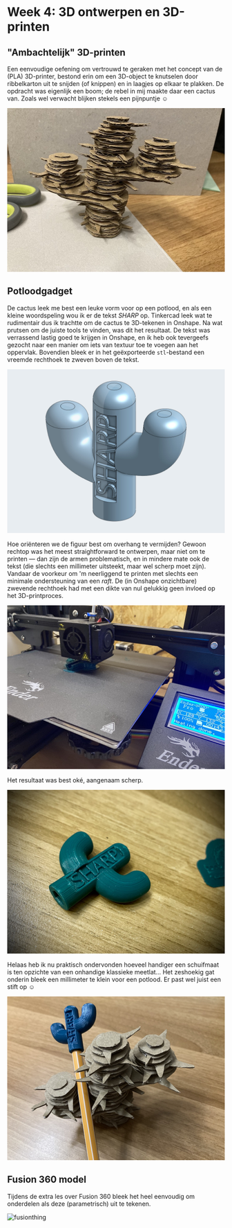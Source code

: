 # Week 4: 3D ontwerpen en 3D-printen

## "Ambachtelijk" 3D-printen

Een eenvoudige oefening om vertrouwd te geraken met het concept van de (PLA) 3D-printer, bestond erin om een 3D-object te knutselen door ribbelkarton uit te snijden (of knippen) en in laagjes op elkaar te plakken. De opdracht was eigenlijk een boom; de rebel in mij maakte daar een cactus van. Zoals wel verwacht blijken stekels een pijnpuntje &#9786;

![cactuskarton](../assets/images/04CactusPrototype.jpg "cactus prototype")

## Potloodgadget

De cactus leek me best een leuke vorm voor op een potlood, en als een kleine woordspeling wou ik er de tekst _*SHARP*_ op. Tinkercad leek wat te rudimentair dus ik trachtte om de cactus te 3D-tekenen in Onshape. Na wat prutsen om de juiste tools te vinden, was dit het resultaat. De tekst was verrassend lastig goed te krijgen in Onshape, en ik heb ook tevergeefs gezocht naar een manier om iets van textuur toe te voegen aan het oppervlak. Bovendien bleek er in het geëxporteerde `stl`-bestand een vreemde rechthoek te zweven boven de tekst.

[![cactusmodel](../assets/images/04CactusModel.jpg "cactus 3D-model")](https://cad.onshape.com/documents/30b6a033b744779b682b0461/)

Hoe oriënteren we de figuur best om overhang te vermijden? Gewoon rechtop was het meest straightforward te ontwerpen, maar niet om te printen &mdash; dan zijn de armen problematisch, en in mindere mate ook de tekst (die slechts een millimeter uitsteekt, maar wel scherp moet zijn). Vandaar de voorkeur om 'm neerliggend te printen met slechts een minimale ondersteuning van een _raft_. De (in Onshape onzichtbare) zwevende rechthoek had met een dikte van nul gelukkig geen invloed op het 3D-printproces.

![cactusprint](../assets/images/04CactusPrint.jpg "cactus 3D-print")

Het resultaat was best oké, aangenaam scherp.

![cactusprint2](../assets/images/04Cactus3D.jpg "cactus 3D-print")

Helaas heb ik nu praktisch ondervonden hoeveel handiger een schuifmaat is ten opzichte van een onhandige klassieke meetlat… Het zeshoekig gat onderin bleek een millimeter te klein voor een potlood. Er past wel juist een stift op &#9786;

![cactusprint3](../assets/images/04CactusFinal.jpg "cactus 3D-print")

## Fusion 360 model

Tijdens de extra les over Fusion 360 bleek het heel eenvoudig om onderdelen als deze (parametrisch) uit te tekenen.

![fusionthing](../assets/images/04FusionThing.jpg "fusion 3D-thing")
